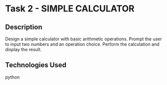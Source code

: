 # Task 2 - SIMPLE CALCULATOR 

## Description
 Design a simple calculator with basic arithmetic operations.
 Prompt the user to input two numbers and an operation choice.
 Perform the calculation and display the result.

## Technologies Used
python

